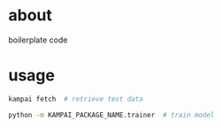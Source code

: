 
# about

boilerplate code

# usage

``` bash
kampai fetch  # retrieve test data

python -m KAMPAI_PACKAGE_NAME.trainer  # train model
```
